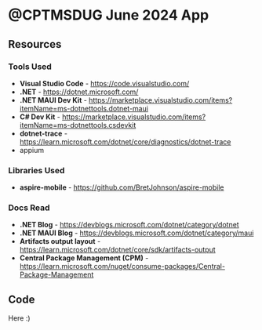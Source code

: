 # @CPTMSDUG June 2024 App

## Resources

### Tools Used

* **Visual Studio Code** - https://code.visualstudio.com/
* **.NET** - https://dotnet.microsoft.com/
* **.NET MAUI Dev Kit** - https://marketplace.visualstudio.com/items?itemName=ms-dotnettools.dotnet-maui
* **C# Dev Kit** - https://marketplace.visualstudio.com/items?itemName=ms-dotnettools.csdevkit
* **dotnet-trace** - https://learn.microsoft.com/dotnet/core/diagnostics/dotnet-trace
* appium


### Libraries Used

* **aspire-mobile** - https://github.com/BretJohnson/aspire-mobile

### Docs Read

* **.NET Blog** - https://devblogs.microsoft.com/dotnet/category/dotnet
* **.NET MAUI Blog** - https://devblogs.microsoft.com/dotnet/category/maui
* **Artifacts output layout** - https://learn.microsoft.com/dotnet/core/sdk/artifacts-output
* **Central Package Management (CPM)** - https://learn.microsoft.com/nuget/consume-packages/Central-Package-Management

## Code

Here :)
